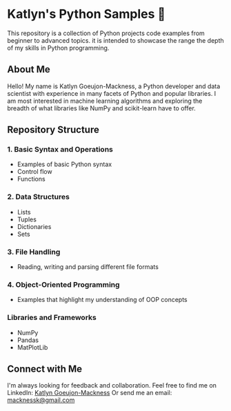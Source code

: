 # Katlyn's Python Samples 🐍
This repository is a collection of Python projects code examples from beginner to advanced topics. it is intended to showcase the range the depth of my skills in Python programming.

## About Me
Hello! My name is Katlyn Goeujon-Mackness, a Python developer and data scientist with experience in many facets of Python and popular libraries. I am most interested in machine learning algorithms and exploring the breadth of what libraries like NumPy and scikit-learn have to offer.

## Repository Structure
### 1. Basic Syntax and Operations
- Examples of basic Python syntax
- Control flow
- Functions

### 2. Data Structures
- Lists
- Tuples
- Dictionaries
- Sets

### 3. File Handling
- Reading, writing and parsing different file formats

### 4. Object-Oriented Programming
- Examples that highlight my understanding of OOP concepts

### Libraries and Frameworks
- NumPy
- Pandas
- MatPlotLib

## Connect with Me
I'm always looking for feedback and collaboration. 
Feel free to find me on LinkedIn: [Katlyn Goeujon-Mackness](www.linkedin.com/in/katlyngm-datos)
Or send me an email: macknessk@gmail.com